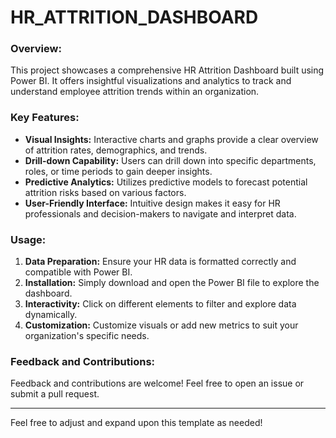 # HR_ATTRITION_DASHBOARD

### Overview:
This project showcases a comprehensive HR Attrition Dashboard built using Power BI. It offers insightful visualizations and analytics to track and understand employee attrition trends within an organization.

### Key Features:
- **Visual Insights:** Interactive charts and graphs provide a clear overview of attrition rates, demographics, and trends.
- **Drill-down Capability:** Users can drill down into specific departments, roles, or time periods to gain deeper insights.
- **Predictive Analytics:** Utilizes predictive models to forecast potential attrition risks based on various factors.
- **User-Friendly Interface:** Intuitive design makes it easy for HR professionals and decision-makers to navigate and interpret data.

### Usage:
1. **Data Preparation:** Ensure your HR data is formatted correctly and compatible with Power BI.
2. **Installation:** Simply download and open the Power BI file to explore the dashboard.
3. **Interactivity:** Click on different elements to filter and explore data dynamically.
4. **Customization:** Customize visuals or add new metrics to suit your organization's specific needs.

### Feedback and Contributions:
Feedback and contributions are welcome! Feel free to open an issue or submit a pull request.

---

Feel free to adjust and expand upon this template as needed!
